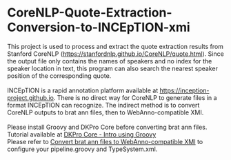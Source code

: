 # CoreNLP-Quote-Extraction-Conversion-to-INCEpTION-xmi </br>
This project is used to process and extract the quote extraction results from Stanford CoreNLP (https://stanfordnlp.github.io/CoreNLP/quote.html). Since the output file only contains the names of speakers and no index for the speaker location in text, this program can also search the nearest speaker position of the corresponding quote. </br>
</br>
INCEpTION is a rapid annotation platform available at https://inception-project.github.io. There is no direct way for CoreNLP to generate files in a format INCEpTION can recognize. The indirect method is to convert CoreNLP outputs to brat ann files, then to WebAnno-compatible XMI. </br>
</br>
Please install Groovy and DKPro Core before converting brat ann files. Tutorial available at [DKPro Core - Intro using Groovy](https://dkpro.github.io/dkpro-core/pages/groovy-intro/) </br>
Please refer to [Convert brat ann files to WebAnno-compatible XMI](https://gist.github.com/reckart/306b8ffddd30bee1f3afd0468a9ad31d) to configure your pipeline.groovy and TypeSystem.xml.
